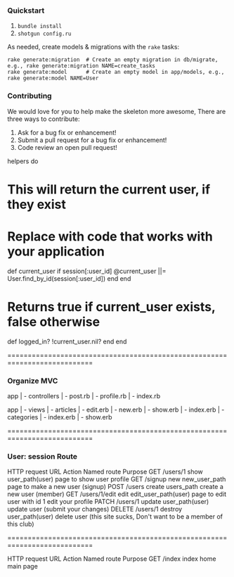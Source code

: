### Quickstart

1.  `bundle install`
2.  `shotgun config.ru`

As needed, create models & migrations with the `rake` tasks:

```
rake generate:migration  # Create an empty migration in db/migrate, e.g., rake generate:migration NAME=create_tasks
rake generate:model      # Create an empty model in app/models, e.g., rake generate:model NAME=User
```

### Contributing

We would love for you to help make the skeleton more awesome, There are three ways to contribute:

1. Ask for a bug fix or enhancement!
2. Submit a pull request for a bug fix or enhancement!
3. Code review an open pull request!


helpers do
  # This will return the current user, if they exist
  # Replace with code that works with your application
  def current_user
    if session[:user_id]
      @current_user ||= User.find_by_id(session[:user_id])
    end
  end

  # Returns true if current_user exists, false otherwise
  def logged_in?
    !current_user.nil?
  end
end



===========================================================================
### Organize MVC

app
| - controllers
  | - post.rb
  | - profile.rb
  | - index.rb

app
| - views
  | - articles
    | - edit.erb
    | - new.erb
    | - show.erb
    | - index.erb
  | - categories
    | - index.erb
    | - show.erb

===========================================================================
### User: session Route

HTTP		 request			URL				Action								Named route	Purpose
GET			/users/1			show			user_path(user)				page to show user profile
GET			/signup   		new				new_user_path					page to make a new user (signup)
POST		/users				create		users_path						create a new user (member)
GET			/users/1/edit	edit			edit_user_path(user)	page to edit user with id 1 edit your profile
PATCH		/users/1			update		user_path(user)				update user (submit your changes)
DELETE	/users/1			destroy		user_path(user)				delete user (this site sucks, Don't want to be a member of this club)

===========================================================================

HTTP		 request			URL				Action								Named route	Purpose
GET			/index				index			home							 		main page

